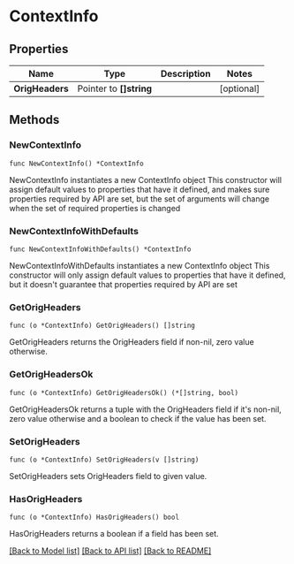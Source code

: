 # ContextInfo

## Properties

Name | Type | Description | Notes
------------ | ------------- | ------------- | -------------
**OrigHeaders** | Pointer to **[]string** |  | [optional] 

## Methods

### NewContextInfo

`func NewContextInfo() *ContextInfo`

NewContextInfo instantiates a new ContextInfo object
This constructor will assign default values to properties that have it defined,
and makes sure properties required by API are set, but the set of arguments
will change when the set of required properties is changed

### NewContextInfoWithDefaults

`func NewContextInfoWithDefaults() *ContextInfo`

NewContextInfoWithDefaults instantiates a new ContextInfo object
This constructor will only assign default values to properties that have it defined,
but it doesn't guarantee that properties required by API are set

### GetOrigHeaders

`func (o *ContextInfo) GetOrigHeaders() []string`

GetOrigHeaders returns the OrigHeaders field if non-nil, zero value otherwise.

### GetOrigHeadersOk

`func (o *ContextInfo) GetOrigHeadersOk() (*[]string, bool)`

GetOrigHeadersOk returns a tuple with the OrigHeaders field if it's non-nil, zero value otherwise
and a boolean to check if the value has been set.

### SetOrigHeaders

`func (o *ContextInfo) SetOrigHeaders(v []string)`

SetOrigHeaders sets OrigHeaders field to given value.

### HasOrigHeaders

`func (o *ContextInfo) HasOrigHeaders() bool`

HasOrigHeaders returns a boolean if a field has been set.


[[Back to Model list]](../README.md#documentation-for-models) [[Back to API list]](../README.md#documentation-for-api-endpoints) [[Back to README]](../README.md)


